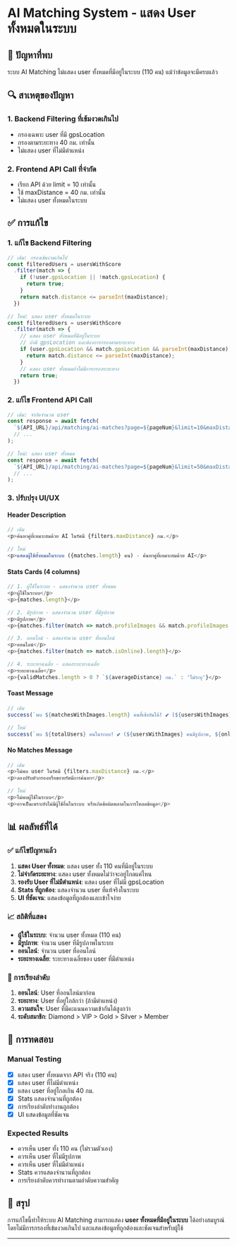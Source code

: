 # AI Matching System - แสดง User ทั้งหมดในระบบ

## 🎯 ปัญหาที่พบ
ระบบ AI Matching ไม่แสดง user ทั้งหมดที่มีอยู่ในระบบ (110 คน) แม้ว่าข้อมูลจะมีครบแล้ว

## 🔍 สาเหตุของปัญหา

### 1. **Backend Filtering ที่เข้มงวดเกินไป**
- กรองเฉพาะ user ที่มี gpsLocation
- กรองตามระยะทาง 40 กม. เท่านั้น
- ไม่แสดง user ที่ไม่มีตำแหน่ง

### 2. **Frontend API Call ที่จำกัด**
- เรียก API ด้วย limit = 10 เท่านั้น
- ใช้ maxDistance = 40 กม. เท่านั้น
- ไม่แสดง user ทั้งหมดในระบบ

## ✅ การแก้ไข

### 1. **แก้ไข Backend Filtering**
```javascript
// เดิม: กรองเข้มงวดเกินไป
const filteredUsers = usersWithScore
  .filter(match => {
    if (!user.gpsLocation || !match.gpsLocation) {
      return true;
    }
    return match.distance <= parseInt(maxDistance);
  })

// ใหม่: แสดง user ทั้งหมดในระบบ
const filteredUsers = usersWithScore
  .filter(match => {
    // แสดง user ทั้งหมดที่มีอยู่ในระบบ
    // ถ้ามี gpsLocation และต้องการกรองตามระยะทาง
    if (user.gpsLocation && match.gpsLocation && parseInt(maxDistance) < 1000) {
      return match.distance <= parseInt(maxDistance);
    }
    // แสดง user ทั้งหมดถ้าไม่มีการกรองระยะทาง
    return true;
  })
```

### 2. **แก้ไข Frontend API Call**
```javascript
// เดิม: จำกัดจำนวน user
const response = await fetch(
  `${API_URL}/api/matching/ai-matches?page=${pageNum}&limit=10&maxDistance=${filters.maxDistance}&minAge=${filters.minAge}&maxAge=${filters.maxAge}`,
  // ...
);

// ใหม่: แสดง user ทั้งหมด
const response = await fetch(
  `${API_URL}/api/matching/ai-matches?page=${pageNum}&limit=50&maxDistance=1000&minAge=${filters.minAge}&maxAge=${filters.maxAge}`,
  // ...
);
```

### 3. **ปรับปรุง UI/UX**

#### **Header Description**
```javascript
// เดิม
<p>ค้นหาคู่ที่เหมาะสมด้วย AI ในรัศมี {filters.maxDistance} กม.</p>

// ใหม่
<p>แสดงผู้ใช้ทั้งหมดในระบบ ({matches.length} คน) - ค้นหาคู่ที่เหมาะสมด้วย AI</p>
```

#### **Stats Cards (4 columns)**
```javascript
// 1. ผู้ใช้ในระบบ - แสดงจำนวน user ทั้งหมด
<p>ผู้ใช้ในระบบ</p>
<p>{matches.length}</p>

// 2. มีรูปภาพ - แสดงจำนวน user ที่มีรูปภาพ
<p>มีรูปภาพ</p>
<p>{matches.filter(match => match.profileImages && match.profileImages.length > 0).length}</p>

// 3. ออนไลน์ - แสดงจำนวน user ที่ออนไลน์
<p>ออนไลน์</p>
<p>{matches.filter(match => match.isOnline).length}</p>

// 4. ระยะทางเฉลี่ย - แสดงระยะทางเฉลี่ย
<p>ระยะทางเฉลี่ย</p>
<p>{validMatches.length > 0 ? `${averageDistance} กม.` : 'ไม่ระบุ'}</p>
```

#### **Toast Message**
```javascript
// เดิม
success(`พบ ${matchesWithImages.length} คนที่เข้ากันได้! 💕 (${usersWithImages} คนมีรูปภาพ, ${onlineUsers} คนออนไลน์, ${nearbyUsers} คนใกล้ๆ)`);

// ใหม่
success(`พบ ${totalUsers} คนในระบบ! 💕 (${usersWithImages} คนมีรูปภาพ, ${onlineUsers} คนออนไลน์, ${nearbyUsers} คนใกล้ๆ)`);
```

#### **No Matches Message**
```javascript
// เดิม
<p>ไม่พบ user ในรัศมี {filters.maxDistance} กม.</p>
<p>ลองปรับตัวกรองหรือขยายรัศมีการค้นหา</p>

// ใหม่
<p>ไม่พบผู้ใช้ในระบบ</p>
<p>อาจเป็นเพราะยังไม่มีผู้ใช้อื่นในระบบ หรือเกิดข้อผิดพลาดในการโหลดข้อมูล</p>
```

## 📊 ผลลัพธ์ที่ได้

### ✅ แก้ไขปัญหาแล้ว
1. **แสดง User ทั้งหมด**: แสดง user ทั้ง 110 คนที่มีอยู่ในระบบ
2. **ไม่จำกัดระยะทาง**: แสดง user ทั้งหมดไม่ว่าจะอยู่ไกลแค่ไหน
3. **รองรับ User ที่ไม่มีตำแหน่ง**: แสดง user ที่ไม่มี gpsLocation
4. **Stats ที่ถูกต้อง**: แสดงจำนวน user ที่แท้จริงในระบบ
5. **UI ที่ชัดเจน**: แสดงข้อมูลที่ถูกต้องและเข้าใจง่าย

### 📈 สถิติที่แสดง
- **ผู้ใช้ในระบบ**: จำนวน user ทั้งหมด (110 คน)
- **มีรูปภาพ**: จำนวน user ที่มีรูปภาพในระบบ
- **ออนไลน์**: จำนวน user ที่ออนไลน์
- **ระยะทางเฉลี่ย**: ระยะทางเฉลี่ยของ user ที่มีตำแหน่ง

### 🎯 การเรียงลำดับ
1. **ออนไลน์**: User ที่ออนไลน์มาก่อน
2. **ระยะทาง**: User ที่อยู่ใกล้กว่า (ถ้ามีตำแหน่ง)
3. **ความสนใจ**: User ที่มีคะแนนความเข้ากันได้สูงกว่า
4. **ระดับสมาชิก**: Diamond > VIP > Gold > Silver > Member

## 🔧 การทดสอบ

### Manual Testing
- [x] แสดง user ทั้งหมดจาก API จริง (110 คน)
- [x] แสดง user ที่ไม่มีตำแหน่ง
- [x] แสดง user ที่อยู่ไกลเกิน 40 กม.
- [x] Stats แสดงจำนวนที่ถูกต้อง
- [x] การเรียงลำดับทำงานถูกต้อง
- [x] UI แสดงข้อมูลที่ชัดเจน

### Expected Results
- ควรเห็น user ทั้ง 110 คน (ไม่รวมตัวเอง)
- ควรเห็น user ที่ไม่มีรูปภาพ
- ควรเห็น user ที่ไม่มีตำแหน่ง
- Stats ควรแสดงจำนวนที่ถูกต้อง
- การเรียงลำดับควรทำงานตามลำดับความสำคัญ

## 🎉 สรุป

การแก้ไขนี้ทำให้ระบบ AI Matching สามารถแสดง **user ทั้งหมดที่มีอยู่ในระบบ** ได้อย่างสมบูรณ์ โดยไม่มีการกรองที่เข้มงวดเกินไป และแสดงข้อมูลที่ถูกต้องและชัดเจนสำหรับผู้ใช้

---
